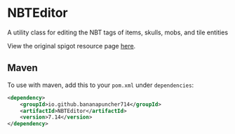 # NBTEditor
A utility class for editing the NBT tags of items, skulls, mobs, and tile entities

View the original spigot resource page [here](https://www.spigotmc.org/threads/single-class-nbt-editor-for-items-skulls-mobs-and-tile-entities-1-8-1-13.269621/).

## Maven
To use with maven, add this to your `pom.xml` under `dependencies`:
```xml
<dependency>
    <groupId>io.github.bananapuncher714</groupId>
    <artifactId>NBTEditor</artifactId>
    <version>7.14</version>
</dependency>
```
